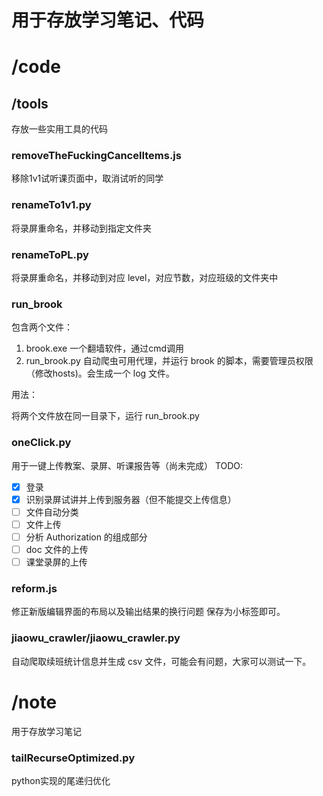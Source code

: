 # 用于存放学习笔记、代码
# /code
## /tools
存放一些实用工具的代码

### removeTheFuckingCancelItems.js
移除1v1试听课页面中，取消试听的同学

### renameTo1v1.py
将录屏重命名，并移动到指定文件夹

### renameToPL.py
将录屏重命名，并移动到对应 level，对应节数，对应班级的文件夹中

### run_brook
包含两个文件：

1. brook.exe 
   一个翻墙软件，通过cmd调用
2. run_brook.py 
   自动爬虫可用代理，并运行 brook 的脚本，需要管理员权限（修改hosts)。会生成一个 log 文件。

用法：

  将两个文件放在同一目录下，运行 run_brook.py

### oneClick.py
用于一键上传教案、录屏、听课报告等（尚未完成）
TODO:

- [x] 登录
- [x] 识别录屏试讲并上传到服务器（但不能提交上传信息）
- [ ] 文件自动分类
- [ ] 文件上传
- [ ] 分析 Authorization 的组成部分
- [ ] doc 文件的上传
- [ ] 课堂录屏的上传

### reform.js
修正新版编辑界面的布局以及输出结果的换行问题
保存为小标签即可。

### jiaowu_crawler/jiaowu_crawler.py
自动爬取续班统计信息并生成 csv 文件，可能会有问题，大家可以测试一下。

# /note
用于存放学习笔记
### tailRecurseOptimized.py
python实现的尾递归优化